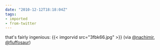 ```yaml
---
date: "2010-12-12T18:18:04Z"
tags:
- imported
- from-twitter
---
```

that's fairly ingenious: {{< imgorvid src="3fbk66.jpg" >}} \(via [@nachimir](/twitter/#/nachimir), [@fluffosaur](/twitter/#/fluffosaur))

